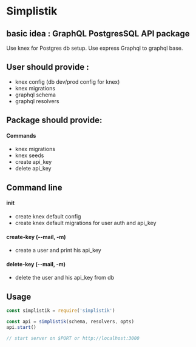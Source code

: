 # Simplistik

## basic idea : GraphQL PostgresSQL API package

Use knex for Postgres db setup.
Use express Graphql to graphql base.

## User should provide :

- knex config (db dev/prod config for knex)
- knex migrations
- graphql schema
- graphql resolvers

## Package should provide:

#### Commands

- knex migrations
- knex seeds
- create api_key
- delete api_key

## Command line

#### init

- create knex default config
- create knex default migrations for user auth and api_key

#### create-key (--mail, -m)

- create a user and print his api_key

#### delete-key (--mail, -m)

- delete the user and his api_key from db

## Usage

```js
const simplistik = require('simplistik')

const api = simplistik(schema, resolvers, opts)
api.start()

// start server on $PORT or http://localhost:3000
```

